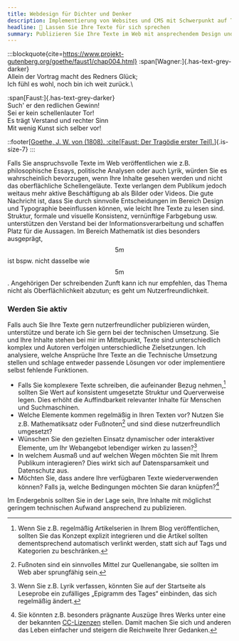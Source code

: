 ```yaml
---
title: Webdesign für Dichter und Denker
description: Implementierung von Websites und CMS mit Schwerpunkt auf Texten für optimale Usability, Lesbarkeit, Typographie
headline: 📄 Lassen Sie Ihre Texte für sich sprechen
summary: Publizieren Sie Ihre Texte im Web mit ansprechendem Design und überzeugen Sie Ihr Publikum durch Lesefreundlichkeit — Für alle, die dem WWW ihre textlastigen Gedanken mitteilen möchten
---
```


:::blockquote{cite=https://www.projekt-gutenberg.org/goethe/faust1/chap004.html}
:span[Wagner:]{.has-text-grey-darker}\
Allein der Vortrag macht des Redners Glück;\
Ich fühl es wohl, noch bin ich weit zurück.\

:span[Faust:]{.has-text-grey-darker}\
Such' er den redlichen Gewinn!\
Sei er kein schellenlauter Tor!\
Es trägt Verstand und rechter Sinn\
Mit wenig Kunst sich selber vor!

::footer[[Goethe, J. W. von (1808). :cite[Faust: Der Tragödie erster Teil].](https://www.projekt-gutenberg.org/goethe/faust1/chap004.html)]{.is-size-7}
:::

Falls Sie anspruchsvolle Texte im Web veröffentlichen wie z.B. philosophische Essays, politische Analysen oder auch Lyrik,
würden Sie es wahrscheinlich bevorzugen, wenn Ihre Inhalte gesehen werden und nicht das oberflächliche Schellengeläute.
Texte verlangen dem Publikum jedoch weitaus mehr aktive Beschäftigung ab als Bilder oder Videos.
Die gute Nachricht ist, dass Sie durch sinnvolle Entscheidungen im Bereich Design und Typographie beeinflussen können, wie leicht Ihre Texte zu lesen sind.
Struktur, formale und visuelle Konsistenz, vernünftige Farbgebung usw. unterstützen den Verstand bei der Informationsverarbeitung und schaffen Platz für die Aussagen.
Im Bereich Mathematik ist dies besonders ausgeprägt, $$5m$$ ist bspw. nicht dasselbe wie $$5\mathrm{m}$$.
Angehörigen Der schreibenden Zunft kann ich nur empfehlen, das Thema nicht als Oberflächlichkeit abzutun; es geht um Nutzerfreundlichkeit.

### Werden Sie aktiv

Falls auch Sie Ihre Texte gern nutzerfreundlicher publizieren würden, unterstütze und berate ich Sie gern bei der technischen Umsetzung.
Sie und Ihre Inhalte stehen bei mir im Mittelpunkt, Texte sind unterschiedlich komplex und Autoren verfolgen unterschiedliche Zielsetzungen.
Ich analysiere, welche Ansprüche Ihre Texte an die Technische Umsetzung stellen und schlage entweder passende Lösungen vor oder implementiere selbst fehlende Funktionen.

- Falls Sie komplexere Texte schreiben, die aufeinander Bezug nehmen,[^serien] sollten Sie Wert auf konsistent umgesetzte Struktur und Querverweise legen.
  Dies erhöht die Auffindbarkeit relevanter Inhalte für Menschen und Suchmaschinen.
- Welche Elemente kommen regelmäßig in Ihren Texten vor? Nutzen Sie z.B. Mathematiksatz oder Fußnoten[^note] und sind diese nutzerfreundlich umgesetzt?
- Wünschen Sie den gezielten Einsatz dynamischer oder interaktiver Elemente, um Ihr Webangebot lebendiger wirken zu lassen?[^epigram]
- In welchem Ausmaß und auf welchen Wegen möchten Sie mit Ihrem Publikum interagieren? Dies wirkt sich auf Datensparsamkeit und Datenschutz aus.
- Möchten Sie, dass andere Ihre verfügbaren Texte wiederverwenden können? Falls ja, welche Bedingungen möchten Sie daran knüpfen?[^cc]

Im Endergebnis sollten Sie in der Lage sein, Ihre Inhalte mit möglichst geringem technischen Aufwand ansprechend zu publizieren.

[^note]: Fußnoten sind ein sinnvolles Mittel zur Quellenangabe, sie sollten im Web aber sprungfähig sein.
[^epigram]: Wenn Sie z.B. Lyrik verfassen, könnten Sie auf der Startseite als Leseprobe ein zufälliges „Epigramm des Tages“ einbinden, das sich regelmäßig ändert.
[^serien]: Wenn Sie z.B. regelmäßig Artikelserien in Ihrem Blog veröffentlichen, sollten Sie das Konzept explizit integrieren und die Artikel sollten dementsprechend automatisch verlinkt werden, statt sich auf Tags und Kategorien zu beschränken.
[^cc]: Sie könnten z.B. besonders prägnante Auszüge Ihres Werks unter eine der bekannten [CC-Lizenzen] stellen. Damit machen Sie sich und anderen das Leben einfacher und steigern die Reichweite Ihrer Gedanken.

[cc-lizenzen]: https://www.bpb.de/lernen/digitale-bildung/oer-material-fuer-alle/220550/die-sechs-creative-commons-lizenztypen-im-ueberblick/
